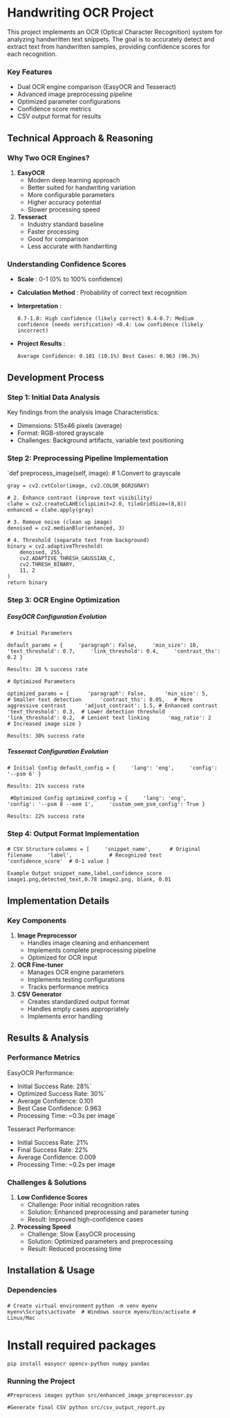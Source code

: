 # Handwriting OCR Project

This project implements an OCR (Optical Character Recognition) system for analyzing handwritten text snippets. The goal is to accurately detect and extract text from handwritten samples, providing confidence scores for each recognition.

### Key Features

* Dual OCR engine comparison (EasyOCR and Tesseract)
* Advanced image preprocessing pipeline
* Optimized parameter configurations
* Confidence score metrics
* CSV output format for results

## Technical Approach & Reasoning

### Why Two OCR Engines?

1. **EasyOCR**
   * Modern deep learning approach
   * Better suited for handwriting variation
   * More configurable parameters
   * Higher accuracy potential
   * Slower processing speed
2. **Tesseract**
   * Industry standard baseline
   * Faster processing
   * Good for comparison
   * Less accurate with handwriting

### Understanding Confidence Scores

* **Scale** : 0-1 (0% to 100% confidence)
* **Calculation Method** : Probability of correct text recognition
* **Interpretation** :

  `0.7-1.0: High confidence (likely correct) 0.4-0.7: Medium confidence (needs verification) <0.4: Low confidence (likely incorrect)`
* **Project Results** :

  `Average Confidence: 0.101 (10.1%) Best Cases: 0.963 (96.3%)`

## Development Process

### Step 1: Initial Data Analysis

Key findings from the analysis
Image Characteristics:

- Dimensions: 515x46 pixels (average)
- Format: RGB-stored grayscale
- Challenges: Background artifacts, variable text positioning

### Step 2: Preprocessing Pipeline Implementation

`def preprocess_image(self, image):
    # 1.Convert to grayscale

    gray = cv2.cvtColor(image, cv2.COLOR_BGR2GRAY)

    # 2. Enhance contrast (improve text visibility)
    clahe = cv2.createCLAHE(clipLimit=2.0, tileGridSize=(8,8))
    enhanced = clahe.apply(gray)

    # 3. Remove noise (clean up image)
    denoised = cv2.medianBlur(enhanced, 3)

    # 4. Threshold (separate text from background)
    binary = cv2.adaptiveThreshold(
        denoised, 255,
        cv2.ADAPTIVE_THRESH_GAUSSIAN_C,
        cv2.THRESH_BINARY,
        11, 2
    )
    return binary

### Step 3: OCR Engine Optimization

##### EasyOCR Configuration Evolution

` # Initial Parameters`

`default_params = {     'paragraph': False,     'min_size': 10,     'text_threshold': 0.7,     'link_threshold': 0.4,     'contrast_ths': 0.2 }`

`Results: 28 % success rate`

`# Optimized Parameters`

`optimized_params = {      'paragraph': False,      'min_size': 5,          # Smaller text detection      'contrast_ths': 0.05,   # More aggressive contrast      'adjust_contrast': 1.5, # Enhanced contrast      'text_threshold': 0.3,  # Lower detection threshold      'link_threshold': 0.2,  # Lenient text linking      'mag_ratio': 2         # Increased image size }`

`Results: 30% success rate`

##### Tesseract Configuration Evolution

`# Initial Config default_config = {     'lang': 'eng',     'config': '--psm 6' }`

`Results: 21% success rate`

` #Optimized Config optimized_config = {     'lang': 'eng',     'config': '--psm 8 --oem 1',     'custom_oem_psm_config': True }`

`Results: 22% success rate`

### Step 4: Output Format Implementation

`# CSV Structure`
`columns = [     'snippet_name',      # Original filename     'label',            # Recognized text     'confidence_score'  # 0-1 value ]`

`Example Output snippet_name,label,confidence_score image1.png,detected_text,0.78 image2.png, blank, 0.01`

## Implementation Details

### Key Components

1. **Image Preprocessor**
   * Handles image cleaning and enhancement
   * Implements complete preprocessing pipeline
   * Optimized for OCR input
2. **OCR Fine-tuner**
   * Manages OCR engine parameters
   * Implements testing configurations
   * Tracks performance metrics
3. **CSV Generator**
   * Creates standardized output format
   * Handles empty cases appropriately
   * Implements error handling

## Results & Analysis

### Performance Metrics

EasyOCR Performance:

- Initial Success Rate: 28%`
- Optimized Success Rate: 30%`
- Average Confidence: 0.101
- Best Case Confidence: 0.963
- Processing Time: ~0.3s per image`

Tesseract Performance:

- Initial Success Rate: 21%
- Final Success Rate: 22%
- Average Confidence: 0.009
- Processing Time: ~0.2s per image

### Challenges & Solutions

1. **Low Confidence Scores**
   * Challenge: Poor initial recognition rates
   * Solution: Enhanced preprocessing and parameter tuning
   * Result: Improved high-confidence cases
2. **Processing Speed**
   * Challenge: Slow EasyOCR processing
   * Solution: Optimized parameters and preprocessing
   * Result: Reduced processing time

## Installation & Usage

### Dependencies

`# Create virtual environment`
`python -m venv myenv myenv\Scripts\activate  # Windows source myenv/bin/activate # Linux/Mac`

# Install required packages

`pip install easyocr opencv-python numpy pandas`

### Running the Project

`#Preprocess images python src/enhanced_image_preprocessor.py`

`#Generate final CSV python src/csv_output_report.py`
